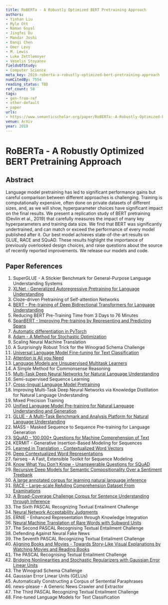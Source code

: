 ```yaml
---
title: RoBERTa - A Robustly Optimized BERT Pretraining Approach
authors:
- Yinhan Liu
- Myle Ott
- Naman Goyal
- Jingfei Du
- Mandar Joshi
- Danqi Chen
- Omer Levy
- M. Lewis
- Luke Zettlemoyer
- Veselin Stoyanov
fieldsOfStudy:
- Computer Science
meta_key: 2019-roberta-a-robustly-optimized-bert-pretraining-approach
numCitedBy: 7554
reading_status: TBD
ref_count: 58
tags:
- gen-from-ref
- other-default
- paper
urls:
- https://www.semanticscholar.org/paper/RoBERTa:-A-Robustly-Optimized-BERT-Pretraining-Liu-Ott/077f8329a7b6fa3b7c877a57b81eb6c18b5f87de?sort=total-citations
venue: ArXiv
year: 2019
---
```


# RoBERTa - A Robustly Optimized BERT Pretraining Approach

## Abstract

Language model pretraining has led to significant performance gains but careful comparison between different approaches is challenging. Training is computationally expensive, often done on private datasets of different sizes, and, as we will show, hyperparameter choices have significant impact on the final results. We present a replication study of BERT pretraining (Devlin et al., 2019) that carefully measures the impact of many key hyperparameters and training data size. We find that BERT was significantly undertrained, and can match or exceed the performance of every model published after it. Our best model achieves state-of-the-art results on GLUE, RACE and SQuAD. These results highlight the importance of previously overlooked design choices, and raise questions about the source of recently reported improvements. We release our models and code.

## Paper References

1. SuperGLUE - A Stickier Benchmark for General-Purpose Language Understanding Systems
2. [XLNet - Generalized Autoregressive Pretraining for Language Understanding](2019-xlnet-generalized-autoregressive-pretraining-for-language-understanding)
3. Cloze-driven Pretraining of Self-attention Networks
4. [BERT - Pre-training of Deep Bidirectional Transformers for Language Understanding](2019-bert.md)
5. Reducing BERT Pre-Training Time from 3 Days to 76 Minutes
6. [SpanBERT - Improving Pre-training by Representing and Predicting Spans](2020-spanbert-improving-pre-training-by-representing-and-predicting-spans)
7. [Automatic differentiation in PyTorch](2017-automatic-differentiation-in-pytorch)
8. [Adam - A Method for Stochastic Optimization](2015-adam-a-method-for-stochastic-optimization)
9. Scaling Neural Machine Translation
10. A Surprisingly Robust Trick for the Winograd Schema Challenge
11. [Universal Language Model Fine-tuning for Text Classification](2018-universal-language-model-fine-tuning-for-text-classification)
12. [Attention is All you Need](2017-transformer.md)
13. [Language Models are Unsupervised Multitask Learners](2019-language-models-are-unsupervised-multitask-learners)
14. A Simple Method for Commonsense Reasoning
15. [Multi-Task Deep Neural Networks for Natural Language Understanding](2019-multi-task-deep-neural-networks-for-natural-language-understanding)
16. Semi-supervised Sequence Learning
17. [Cross-lingual Language Model Pretraining](2019-cross-lingual-language-model-pretraining)
18. Improving Multi-Task Deep Neural Networks via Knowledge Distillation for Natural Language Understanding
19. Mixed Precision Training
20. [Unified Language Model Pre-training for Natural Language Understanding and Generation](2019-unified-language-model-pre-training-for-natural-language-understanding-and-generation)
21. [GLUE - A Multi-Task Benchmark and Analysis Platform for Natural Language Understanding](2018-glue-a-multi-task-benchmark-and-analysis-platform-for-natural-language-understanding)
22. MASS - Masked Sequence to Sequence Pre-training for Language Generation
23. [SQuAD - 100,000+ Questions for Machine Comprehension of Text](2016-squad-100-000-questions-for-machine-comprehension-of-text)
24. KERMIT - Generative Insertion-Based Modeling for Sequences
25. [Learned in Translation - Contextualized Word Vectors](2017-learned-in-translation-contextualized-word-vectors)
26. [Deep Contextualized Word Representations](2018-deep-contextualized-word-representations)
27. fairseq - A Fast, Extensible Toolkit for Sequence Modeling
28. [Know What You Don't Know - Unanswerable Questions for SQuAD](2018-know-what-you-don-t-know-unanswerable-questions-for-squad)
29. [Recursive Deep Models for Semantic Compositionality Over a Sentiment Treebank](2013-recursive-deep-models-for-semantic-compositionality-over-a-sentiment-treebank)
30. [A large annotated corpus for learning natural language inference](2015-a-large-annotated-corpus-for-learning-natural-language-inference)
31. [RACE - Large-scale ReAding Comprehension Dataset From Examinations](2017-race-large-scale-reading-comprehension-dataset-from-examinations)
32. [A Broad-Coverage Challenge Corpus for Sentence Understanding through Inference](2018-a-broad-coverage-challenge-corpus-for-sentence-understanding-through-inference)
33. The Sixth PASCAL Recognizing Textual Entailment Challenge
34. [Neural Network Acceptability Judgments](2019-neural-network-acceptability-judgments)
35. ERNIE - Enhanced Representation through Knowledge Integration
36. [Neural Machine Translation of Rare Words with Subword Units](2016-neural-machine-translation-of-rare-words-with-subword-units)
37. The Second PASCAL Recognising Textual Entailment Challenge
38. Defending Against Neural Fake News
39. The Seventh PASCAL Recognizing Textual Entailment Challenge
40. [Aligning Books and Movies - Towards Story-Like Visual Explanations by Watching Movies and Reading Books](2015-aligning-books-and-movies-towards-story-like-visual-explanations-by-watching-movies-and-reading-books)
41. The PASCAL Recognising Textual Entailment Challenge
42. [Bridging Nonlinearities and Stochastic Regularizers with Gaussian Error Linear Units](2016-bridging-nonlinearities-and-stochastic-regularizers-with-gaussian-error-linear-units)
43. The Winograd Schema Challenge
44. Gaussian Error Linear Units (GELUs)
45. Automatically Constructing a Corpus of Sentential Paraphrases
46. news-please - A Generic News Crawler and Extractor
47. The Third PASCAL Recognizing Textual Entailment Challenge
48. Fine-tuned Language Models for Text Classification
